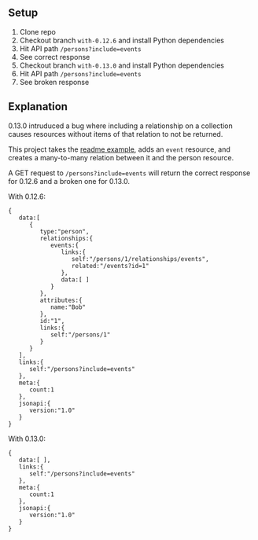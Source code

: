 ## Setup

1. Clone repo
2. Checkout branch `with-0.12.6` and install Python dependencies
4. Hit API path `/persons?include=events`
5. See correct response
6. Checkout branch `with-0.13.0` and install Python dependencies
7. Hit API path `/persons?include=events`
8. See broken response

## Explanation

0.13.0 intruduced a bug where including a relationship on a collection causes resources without items of that relation to not be returned.

This project takes the [readme example](https://github.com/miLibris/flask-rest-jsonapi#a-minimal-api), adds an `event`
resource, and creates a many-to-many relation between it and the person resource.

A GET request to `/persons?include=events` will return the correct response for 0.12.6 and a broken one for 0.13.0.

With 0.12.6:

```
{
   data:[
      {
         type:"person",
         relationships:{
            events:{
               links:{
                  self:"/persons/1/relationships/events",
                  related:"/events?id=1"
               },
               data:[ ]
            }
         },
         attributes:{
            name:"Bob"
         },
         id:"1",
         links:{
            self:"/persons/1"
         }
      }
   ],
   links:{
      self:"/persons?include=events"
   },
   meta:{
      count:1
   },
   jsonapi:{
      version:"1.0"
   }
}
```

With 0.13.0:
```
{
   data:[ ],
   links:{
      self:"/persons?include=events"
   },
   meta:{
      count:1
   },
   jsonapi:{
      version:"1.0"
   }
}
```